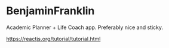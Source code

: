 # BenjaminFranklin
Academic Planner + Life Coach app. Preferably nice and sticky.

https://reactjs.org/tutorial/tutorial.html



